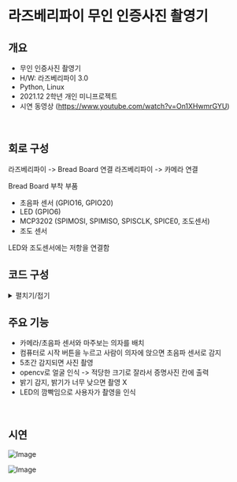 # 라즈베리파이 무인 인증사진 촬영기


<div id="2"></div>

##  개요
- 무인 인증사진 촬영기
- H/W: 라즈베리파이 3.0
- Python, Linux
- 2021.12 2학년 개인 미니프로젝트
- 시연 동영상 (https://www.youtube.com/watch?v=On1XHwmrGYU)

<br />

##  회로 구성
라즈베리파이 -> Bread Board 연결
라즈베리파이 -> 카메라 연결

Bread Board 부착 부품
- 초음파 센서 (GPIO16, GPIO20)
- LED (GPIO6) 
- MCP3202 (SPIMOSI, SPIMISO, SPISCLK, SPICE0, 조도센서)
- 조도 센서

LED와 조도센서에는 저항을 연결함
<br />

## 코드 구성 
<details>
  <summary>펼치기/접기</summary>
  app.py </br>
  flask로 html 웹페이지를 띄움 </br>
  </br> camera.py </br>
  카메라로 사진을 찍어서 opencv로 얼굴을 인식 </br>
  증명사진 모양으로 잘라서 반환 (haarCascades 필요) </br>
  </br> circuit.py </br>
  인자에 따라서 LED를 키거나, 끄거나, 빠르게 깜박거리는 함수 </br>
  거리와 조도를 측정해서 리턴 </br>
  </br> mqtt.py </br>
  실시간 카메라, led, opencv 명령을 받기 위해 세 개의 토픽으로 subscribe </br>
  실시간 카메라 요청을 받으면 단순히 사진을 찍어서 publish </br>
  Led 요청을 받으면 msg의 값에 따라서 led를 조정 </br>
  Opencv 요청을 받으면 증명사진을 만들어서 publish </br>
  1초에 한번 초음파와 조도를 측정하여 계속 publish </br>
  </br> mqtt.html </br> 
  사용자 입력을 받고 실시간 카메라 및 증명사진과 센서 값을 송출함 </br>
  웹페이지에서 촬영시작 명령을 내리며 증명사진을 출력하고 다운로드 받을 수 있음 </br>
  초음파 센서와 조도 센서의 거리 값을 계속 보여줌 ( 밝기가 낮으면 경고, 전구 그림이 바뀜 ) </br>
  상태 정보를 나타내는 텍스트 필드가 있어 프로그램 상태를 대화 형식으로 보여줌 </br>
  </br> Mqttio.js </br> 
  라즈베리파이와 브라우저를 연결함  </br>
  실시간 이미지, 증명사진, 조도값, 초음파값을 받기 위해 subscribe  </br>
  연결이 되면 실시간 카메라를 받기 위해 계속 publish  </br>
  메시지를 받아서 각 토픽에 따라서 행동하며, 지속적으로 텍스트필드에 상태메세지를 띄움 </br>
  
</details>

##  주요 기능

- 카메라/초음파 센서와 마주보는 의자를 배치
- 컴퓨터로 시작 버튼을 누르고 사람이 의자에 앉으면 초음파 센서로 감지
- 5초간 감지되면 사진 촬영
- opencv로 얼굴 인식 -> 적당한 크기로 잘라서 증명사진 칸에 출력
- 밝기 감지, 밝기가 너무 낮으면 촬영 X
- LED의 깜빡임으로 사용자가 촬영을 인식

<br />

##  시연
![Image](https://github.com/user-attachments/assets/7c0f00ef-2012-4699-af78-8e7aade55d3d)

![Image](https://github.com/user-attachments/assets/20eef0b2-d479-45f5-b62a-e508c4656228)
